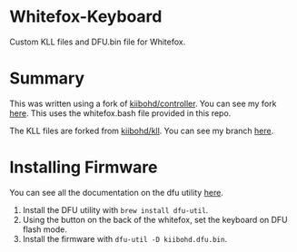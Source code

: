 # Whitefox-Keyboard
Custom KLL files and DFU.bin file for Whitefox.  

# Summary
This was written using a fork of [kiibohd/controller](https://github.com/kiibohd/controller).  You can see my fork [here](https://github.com/JBonifacio/controller).  This uses the whitefox.bash file provided in this repo.


The KLL files are forked from [kiibohd/kll](https://github.com/kiibohd/kll).  You can see my branch [here](https://github.com/JBonifacio/kll).

# Installing Firmware
You can see all the documentation on the dfu utility [here](https://github.com/kiibohd/controller/wiki/Loading-DFU-Firmware).
1. Install the DFU utility with `brew install dfu-util`.
2. Using the button on the back of the whitefox, set the keyboard on DFU flash mode.
3. Install the firmware with `dfu-util -D kiibohd.dfu.bin`.
